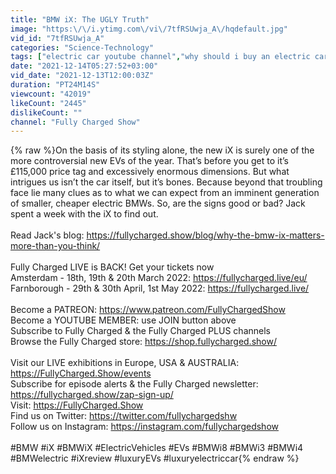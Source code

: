 ```yaml
---
title: "BMW iX: The UGLY Truth"
image: "https:\/\/i.ytimg.com\/vi\/7tfRSUwja_A\/hqdefault.jpg"
vid_id: "7tfRSUwja_A"
categories: "Science-Technology"
tags: ["electric car youtube channel","why should i buy an electric car","renewable energy youtube"]
date: "2021-12-14T05:27:52+03:00"
vid_date: "2021-12-13T12:00:03Z"
duration: "PT24M14S"
viewcount: "42019"
likeCount: "2445"
dislikeCount: ""
channel: "Fully Charged Show"
---
```

{% raw %}On the basis of its styling alone, the new iX is surely one of the more controversial new EVs of the year. That’s before you get to it’s £115,000 price tag and excessively enormous dimensions. But what intrigues us isn’t the car itself, but it’s bones. Because beyond that troubling face lie many clues as to what we can expect from an imminent generation of smaller, cheaper electric BMWs. So, are the signs good or bad? Jack spent a week with the iX to find out.<br /><br />Read Jack's blog: <a rel="nofollow" target="blank" href="https://fullycharged.show/blog/why-the-bmw-ix-matters-more-than-you-think/">https://fullycharged.show/blog/why-the-bmw-ix-matters-more-than-you-think/</a><br /><br />Fully Charged LIVE is BACK! Get your tickets now<br />Amsterdam - 18th, 19th &amp; 20th March 2022: <a rel="nofollow" target="blank" href="https://fullycharged.live/eu/">https://fullycharged.live/eu/</a><br />Farnborough - 29th &amp; 30th April, 1st May 2022: <a rel="nofollow" target="blank" href="https://fullycharged.live/">https://fullycharged.live/</a><br /><br />Become a PATREON: <a rel="nofollow" target="blank" href="https://www.patreon.com/FullyChargedShow">https://www.patreon.com/FullyChargedShow</a> <br />Become a YOUTUBE MEMBER: use JOIN button above <br />Subscribe to Fully Charged &amp; the Fully Charged PLUS channels <br />Browse the Fully Charged store: <a rel="nofollow" target="blank" href="https://shop.fullycharged.show/">https://shop.fullycharged.show/</a> <br /><br />Visit our LIVE exhibitions in Europe, USA &amp; AUSTRALIA: <a rel="nofollow" target="blank" href="https://FullyCharged.Show/events">https://FullyCharged.Show/events</a> <br />Subscribe for episode alerts &amp; the Fully Charged newsletter: <a rel="nofollow" target="blank" href="https://fullycharged.show/zap-sign-up/">https://fullycharged.show/zap-sign-up/</a> <br />Visit: <a rel="nofollow" target="blank" href="https://FullyCharged.Show">https://FullyCharged.Show</a> <br />Find us on Twitter: <a rel="nofollow" target="blank" href="https://twitter.com/fullychargedshw">https://twitter.com/fullychargedshw</a> <br />Follow us on Instagram: <a rel="nofollow" target="blank" href="https://instagram.com/fullychargedshow">https://instagram.com/fullychargedshow</a><br /><br />#BMW #iX #BMWiX #ElectricVehicles #EVs #BMWi8 #BMWi3 #BMWi4 #BMWelectric #iXreview #luxuryEVs #luxuryelectriccar{% endraw %}
